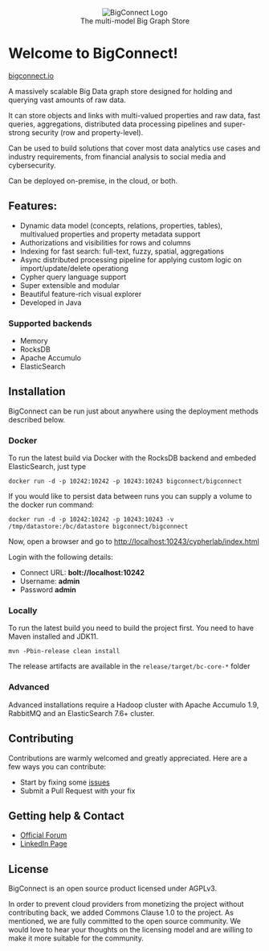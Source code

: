 <p align="center">
  <img src="https://github.com/bigconnect/bigconnect/raw/master/docs/logo.png" alt="BigConnect Logo"/>
  <br>
  The multi-model Big Graph Store<br>
</p>

# Welcome to BigConnect!
[bigconnect.io](https://bigconnect.io)

A massively scalable Big Data graph store designed for holding and querying vast amounts of raw data. 

It can store objects and links with multi-valued properties and raw data, fast queries, aggregations, distributed data processing pipelines and super-strong security (row and property-level).

Can be used to build solutions that cover most data analytics use cases and industry requirements, from financial analysis to social media and cybersecurity. 

Can be deployed on-premise, in the cloud, or both.

## Features:

* Dynamic data model (concepts, relations, properties, tables), multivalued properties and property metadata support
* Authorizations and visibilities for rows and columns
* Indexing for fast search: full-text, fuzzy, spatial, aggregations
* Async distributed processing pipeline for applying custom logic on import/update/delete operationg
* Cypher query language support
* Super extensible and modular
* Beautiful feature-rich visual explorer
* Developed in Java

### Supported backends
- Memory
- RocksDB
- Apache Accumulo
- ElasticSearch

## Installation
BigConnect can be run just about anywhere using the deployment methods described below.

### Docker
To run the latest build via Docker with the RocksDB backend and embeded ElasticSearch, just type
```
docker run -d -p 10242:10242 -p 10243:10243 bigconnect/bigconnect
```
If you would like to persist data between runs you can supply a volume to the docker run command:
```
docker run -d -p 10242:10242 -p 10243:10243 -v /tmp/datastore:/bc/datastore bigconnect/bigconnect
```
Now, open a browser and go to [http://localhost:10243/cypherlab/index.html](http://localhost:10243/cypherlab/index.html)

Login with the following details:
- Connect URL: **bolt://localhost:10242** 
- Username: **admin**
- Password **admin**

### Locally
To run the latest build you need to build the project first. You need to have Maven installed and JDK11.
```
mvn -Pbin-release clean install
```
The release artifacts are available in the ```release/target/bc-core-*``` folder

### Advanced
Advanced installations require a Hadoop cluster with Apache Accumulo 1.9, RabbitMQ and an ElasticSearch 7.6+ cluster.

## Contributing
Contributions are warmly welcomed and greatly appreciated. Here are a few ways you can contribute:

* Start by fixing some [issues](https://github.com/bigconnect/bigconnect/issues?q=is%3Aissue+is%3Aopen)
* Submit a Pull Request with your fix

## Getting help & Contact
* [Official Forum](https://community.bigconnect.io/)
* [LinkedIn Page](https://www.linkedin.com/company/bigconnectcloud/)

## License
BigConnect is an open source product licensed under AGPLv3.

In order to prevent cloud providers from monetizing the project without contributing back, we added Commons Clause 1.0 to the project. As mentioned, we are fully committed to the open source community. We would love to hear your thoughts on the licensing model and are willing to make it more suitable for the community.
